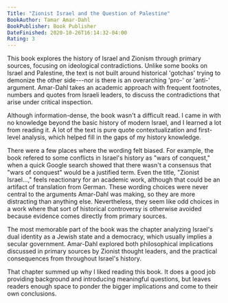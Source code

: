 ```yaml
---
Title: "Zionist Israel and the Question of Palestine"
BookAuthor: Tamar Amar-Dahl
BookPublisher: Book Publisher
DateFinished: 2020-10-26T16:14:32-04:00
Rating: 3
---
```


This book explores the history of Israel and Zionism through primary sources, focusing on ideological contradictions.
Unlike some books on Israel and Palestine, the text is not built around historical 'gotchas' trying to demonize the other side---nor is there is an overarching 'pro-' or 'anti-' argument.
Amar-Dahl takes an academic approach with frequent footnotes, numbers and quotes from Israeli leaders, to discuss the contradictions that arise under critical inspection.

Although information-dense, the book wasn't a difficult read.
I came in with no knowledge beyond the basic history of modern Israel, and I learned a lot from reading it.
A lot of the text is pure quote contextualization and first-level analysis, which helped fill in the gaps of my history knowledge.

There were a few places where the wording felt biased.
For example, the book refered to some conflicts in Israel's history as "wars of conquest," when a quick Google search showed that there wasn't a consensus that "wars of conquest" would be a justified term.
Even the title, "Zionist Israel...," feels reactionary for an academic work, although that could be an artifact of translation from German.
These wording choices were never central to the arguments Amar-Dahl was making, so they are more distracting than anything else.
Nevertheless, they seem like odd choices in a work where that sort of historical controversy is otherwise avoided because evidence comes directly from primary sources.

The most memorable part of the book was the chapter analyzing Israel's dual identity as a Jewish state and a democracy, which usually implies a secular government.
Amar-Dahl explored both philosophical implications discussed in primary sources by Zionist thought leaders, and the practical consequences from throughout Israel's history.

That chapter summed up why I liked reading this book.
It does a good job providing background and introducing meaningful questions, but leaves readers enough space to ponder the bigger implications and come to their own conclusions.
